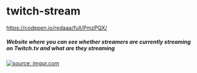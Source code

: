 ﻿# twitch-stream
 
 https://codepen.io/redaaa/full/PmzPQX/
 
 <h5>Website where you can see whether streamers are currently streaming on Twitch.tv and what are they streaming</h5>
 
 <a href="http://imgur.com/myPvNZI"><img src="http://i.imgur.com/myPvNZI.jpg" title="source: imgur.com" /></a>
